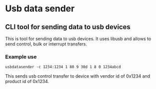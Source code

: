 # Usb data sender
## CLI tool for sending data to usb devices

This is tool for sending data to usb devices. It uses libusb and allows to send control, bulk or interrupt transfers.

### Example use

`usbdatasender -c 1234:1234 1 80 9 30d 1 8 0 1234abcd`

This sends usb control transfer to device with vendor id of 0x1234 and product id of 0x1234.
